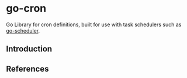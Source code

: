 # go-cron
Go Library for cron definitions, built for use with task schedulers such as [go-scheduler](https://github.com/corelayer/go-scheduler).

## Introduction

## References
